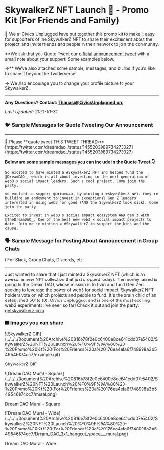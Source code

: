# SkywalkerZ NFT Launch 🚀 - Promo Kit (For Friends and Family)

<aside>
🧠 We at Civics Unplugged have put together this promo kit to make it easy for supporters of the SkywalkerZ NFT to share their excitement about the project, and invite friends and people in their network to join the community. 

**We ask that you Quote Tweet our [official announcement tweet](https://twitter.com/dreamdao_/status/1455203989734273027) with a small note about your support! Some examples below.

→** We've also attached some sample, messages, and blurbs If you'd like to share it beyond the Twitterverse!

→ We also encourage you to change your profile picture to your SkywalkerZ.
****
**Any Questions? Contact: [Thanasi@CivicsUnplugged.org](mailto:thanasi@CivicsUnplugged.org)**

*Last Updated: 2021-10-31*

</aside>

### 🐦 Sample Messages for Quote Tweeting Our Announcement

---

<aside>
🚀 Please **quote tweet THIS TWEET THREAD:** [https://twitter.com/dreamdao_/status/1455203989734273027](https://twitter.com/dreamdao_/status/1455203989734273027)

**Below are some sample messages you can include in the Quote Tweet 👇**

</aside>

```
So excited to have minted a #SkywalkerZ NFT and helped fund the @DreamDAO_, which is all about investing in the next generation of web3 x social impact leaders. Such a cool project. Come join the party.
```

```
So excited to support @DreamDAO_ by minting a #SkywalkerZ NFT. They're building an endowment to invest in exceptional Gen Z leaders interested in using web3 for good (AND the SkywalkerZ look sick). Come join the party.
```

```
Excited to invest in web3's social impact ecosystem AND gen z with @TheDreamDAO_. One of the best new web3 x social impact projects to date. Join me in minting a #SkywalkerZ to support the kids and the cause.
```

### 🗣 Sample Message for Posting About Announcement in Group Chats

<aside>
ℹ️ For Slack, Group Chats, Discords, etc

</aside>

---

Just wanted to share that I just minted a SkywalkerZ NFT (which is an awesome new NFT collection that just dropped today). The money raised is going to the Dream DAO, whose mission is to train and fund Gen Zers seeking to leverage the power of web3 for social impact. SkywalkerZ NFT holders vote on which projects and people to fund. It's the brain child of an established 501(c)(3), Civics Unplugged, and is one of the most exciting web3 experiments I've seen so far! Check it out and join the party: [getskywalkerz.com](http://getskywalkerz.com) 

### 🎆 Images you can share

![SkywalkerZ GIF](../../../Document%20Archive%20816b78f2e0c6400e8ce641cdd07e5402/SkywalkerZ%20NFT%20Launch%20%F0%9F%9A%80%20-%20Promo%20Kit%20(For%20Friends%20a%20176ea4efa6f748998a3b549546874cc7/example.gif)

SkywalkerZ GIF

![Dream DAO Mural - Square](../../../Document%20Archive%20816b78f2e0c6400e8ce641cdd07e5402/SkywalkerZ%20NFT%20Launch%20%F0%9F%9A%80%20-%20Promo%20Kit%20(For%20Friends%20a%20176ea4efa6f748998a3b549546874cc7/mural.png)

Dream DAO Mural - Square

![Dream DAO Mural - Wide](../../../Document%20Archive%20816b78f2e0c6400e8ce641cdd07e5402/SkywalkerZ%20NFT%20Launch%20%F0%9F%9A%80%20-%20Promo%20Kit%20(For%20Friends%20a%20176ea4efa6f748998a3b549546874cc7/Dream_DAO_3x1_hangout_space___mural.png)

Dream DAO Mural - Wide